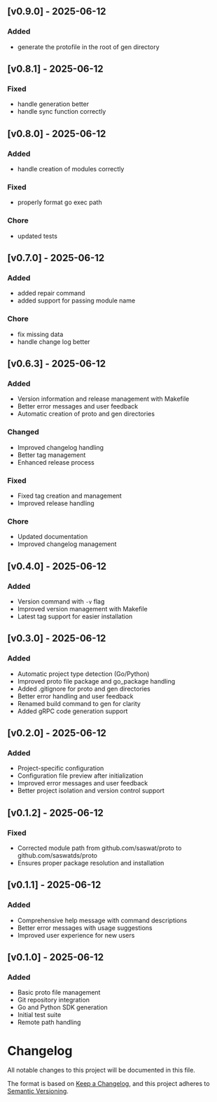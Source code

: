 ## [v0.9.0] - 2025-06-12

### Added
- generate the protofile in the root of gen directory

## [v0.8.1] - 2025-06-12

### Fixed
- handle generation better
- handle sync function correctly

## [v0.8.0] - 2025-06-12

### Added
- handle creation of modules correctly

### Fixed
- properly format go exec path

### Chore
- updated tests

## [v0.7.0] - 2025-06-12

### Added
- added repair command
- added support for passing module name

### Chore
- fix missing data
- handle change log better

## [v0.6.3] - 2025-06-12

### Added
- Version information and release management with Makefile
- Better error messages and user feedback
- Automatic creation of proto and gen directories

### Changed
- Improved changelog handling
- Better tag management
- Enhanced release process

### Fixed
- Fixed tag creation and management
- Improved release handling

### Chore
- Updated documentation
- Improved changelog management

## [v0.4.0] - 2025-06-12
### Added
- Version command with `-v` flag
- Improved version management with Makefile
- Latest tag support for easier installation

## [v0.3.0] - 2025-06-12
### Added
- Automatic project type detection (Go/Python)
- Improved proto file package and go_package handling
- Added .gitignore for proto and gen directories
- Better error handling and user feedback
- Renamed build command to gen for clarity
- Added gRPC code generation support

## [v0.2.0] - 2025-06-12
### Added
- Project-specific configuration
- Configuration file preview after initialization
- Improved error messages and user feedback
- Better project isolation and version control support

## [v0.1.2] - 2025-06-12
### Fixed
- Corrected module path from github.com/saswat/proto to github.com/saswatds/proto
- Ensures proper package resolution and installation

## [v0.1.1] - 2025-06-12
### Added
- Comprehensive help message with command descriptions
- Better error messages with usage suggestions
- Improved user experience for new users

## [v0.1.0] - 2025-06-12
### Added
- Basic proto file management
- Git repository integration
- Go and Python SDK generation
- Initial test suite
- Remote path handling

# Changelog

All notable changes to this project will be documented in this file.

The format is based on [Keep a Changelog](https://keepachangelog.com/en/1.0.0/),
and this project adheres to [Semantic Versioning](https://semver.org/spec/v2.0.0.html).
